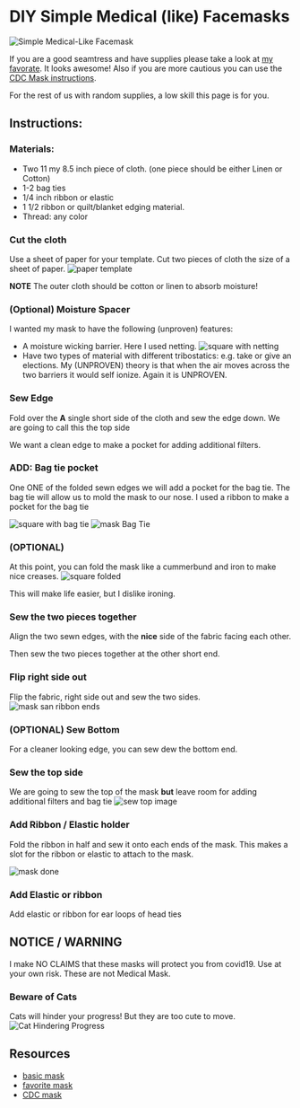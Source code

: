 # DIY Simple Medical (like) Facemasks
![Simple Medical-Like Facemask](./images/mask_prototype.jpg)

If you are a good seamtress and have supplies please take a look at [my favorate][favorite_DIY].  It looks awesome!  Also if you are more cautious you can use the [CDC Mask instructions][CDC_mask].

For the rest of us with random supplies, a low skill this page is for you.

## Instructions:

### Materials:
* Two 11 my 8.5 inch piece of cloth. (one piece should be either Linen or Cotton)
* 1-2 bag ties
* 1/4 inch ribbon or elastic
* 1 1/2 ribbon or quilt/blanket edging material.
* Thread: any color

### Cut the cloth
Use a sheet of paper for your template.  Cut two pieces of cloth the size of a sheet of paper.
![paper template](./images/paper_template.jpg)

**NOTE** The outer cloth should be cotton or linen to absorb moisture!

### (Optional) Moisture Spacer
I wanted my mask to have the following (unproven) features:
* A moisture wicking barrier.  Here I used netting.
  ![square with netting](./images/squareWithNetting.jpg)
* Have two types of material with different tribostatics: e.g. take or give an elections.  My (UNPROVEN) theory is that when the air moves across the two barriers it would self ionize.  Again it is UNPROVEN.

### Sew Edge
Fold over the **A** single short side of the cloth and sew the edge down.  We are going to call this the top side

We want a clean edge to make a pocket for adding additional filters.

### ADD: Bag tie pocket
One ONE of the folded sewn edges we will add a pocket for the bag tie.
The bag tie will allow us to mold the mask to our nose.  I used a ribbon to make a pocket for the bag tie

![square with bag tie](./images/square_with_bagTies.jpg)
![mask Bag Tie](./images/mask_withBagTie.jpg)

### (OPTIONAL)
At this point, you can fold the mask like a cummerbund and iron to make nice creases.
![square folded](./images/squarefoldered.jpg)

This will make life easier, but I dislike ironing.

### Sew the two pieces together
Align the two sewn edges, with the **nice** side of the fabric facing each other.  

Then sew the two pieces together at the other short end.


### Flip right side out
Flip the fabric, right side out and sew the two sides.
![mask san ribbon ends](./images/mask_san_ribbonholder.jpg)

### (OPTIONAL) Sew Bottom
For a cleaner looking edge, you can sew dew the bottom end.

### Sew the top side
We are going to sew the top of the mask **but** leave room for adding additional filters and bag tie
![sew top image](./images/mask_opening_forfilter_tie.jpg)

### Add Ribbon / Elastic holder
Fold the ribbon in half and sew it onto each ends of the mask.  This makes a slot for the ribbon or elastic to attach to the mask.

![mask done](./images/mask_done.jpg)

### Add Elastic or ribbon
Add elastic or ribbon for ear loops of head ties

## NOTICE / WARNING
I make NO CLAIMS that these masks will protect you from covid19. Use at your own risk.  These are not Medical Mask.  

### Beware of Cats
Cats will hinder your progress!  But they are too cute to move.
![Cat Hindering Progress](./images/cat_nothelping.jpg)

## Resources
[deaconess]:https://www.deaconess.com/How-to-make-a-Face-Mask
[favorite_DIY]:https://www.instructables.com/id/DIY-Cloth-Face-Mask/
[CDC_mask]:https://wwwnc.cdc.gov/eid/article/12/6/05-1468_article

* [basic mask][deaconess]
* [favorite mask][favorite_DIY]
* [CDC mask][CDC_mask]
